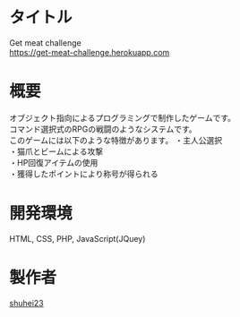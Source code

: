 # タイトル  
Get meat challenge  
https://get-meat-challenge.herokuapp.com

# 概要
オブジェクト指向によるプログラミングで制作したゲームです。  
コマンド選択式のRPGの戦闘のようなシステムです。  
このゲームには以下のような特徴があります。
・主人公選択  
・猫爪とビームによる攻撃  
・HP回復アイテムの使用  
・獲得したポイントにより称号が得られる  

# 開発環境
HTML, CSS, PHP, JavaScript(JQuey)

# 製作者
[shuhei23](https://github.com/shuehi23)
